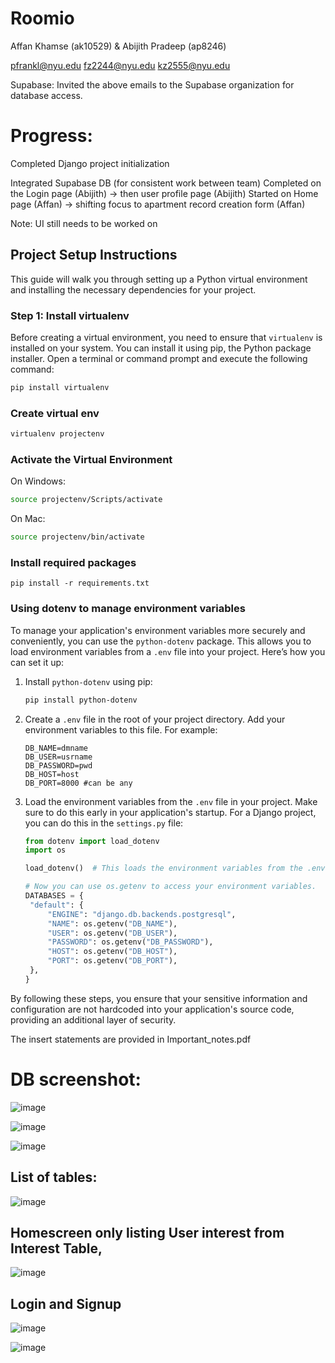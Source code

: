 
# Roomio 
Affan Khamse (ak10529) & Abijith Pradeep (ap8246) 

pfrankl@nyu.edu 
fz2244@nyu.edu 
kz2555@nyu.edu

 
Supabase: Invited the above emails to the Supabase organization for database access. 

 

# Progress: 

Completed Django project initialization 

Integrated Supabase DB (for consistent work between team) 
Completed on the Login page (Abijith) -> then user profile page (Abijith) 
Started on Home page (Affan) -> shifting focus to apartment record creation form (Affan) 

Note: UI still needs to be worked on 


## Project Setup Instructions

This guide will walk you through setting up a Python virtual environment and installing the necessary dependencies for your project.

### Step 1: Install virtualenv

Before creating a virtual environment, you need to ensure that `virtualenv` is installed on your system. You can install it using pip, the Python package installer. Open a terminal or command prompt and execute the following command:

```bash
pip install virtualenv
```

### Create virtual env
```bash
virtualenv projectenv
```

### Activate the Virtual Environment

On Windows:
```bash
source projectenv/Scripts/activate
```

On Mac:
```bash
source projectenv/bin/activate
```

### Install required packages
```terminal
pip install -r requirements.txt
```

### Using dotenv to manage environment variables

To manage your application's environment variables more securely and conveniently, you can use the `python-dotenv` package. This allows you to load environment variables from a `.env` file into your project. Here’s how you can set it up:

1. Install `python-dotenv` using pip:
   ```bash
   pip install python-dotenv
   

2. Create a `.env` file in the root of your project directory. Add your environment variables to this file. For example:
   ```plaintext
   DB_NAME=dmname
   DB_USER=usrname
   DB_PASSWORD=pwd
   DB_HOST=host
   DB_PORT=8000 #can be any

3. Load the environment variables from the `.env` file in your project. Make sure to do this early in your application's startup. For a Django project, you can do this in the `settings.py` file:
   ```python
   from dotenv import load_dotenv
   import os

   load_dotenv()  # This loads the environment variables from the .env file.

   # Now you can use os.getenv to access your environment variables.
   DATABASES = {
    "default": {
        "ENGINE": "django.db.backends.postgresql",
        "NAME": os.getenv("DB_NAME"),
        "USER": os.getenv("DB_USER"),
        "PASSWORD": os.getenv("DB_PASSWORD"),
        "HOST": os.getenv("DB_HOST"),
        "PORT": os.getenv("DB_PORT"),
    },
   }

By following these steps, you ensure that your sensitive information and configuration are not hardcoded into your application's source code, providing an additional layer of security.

The insert statements are provided in Important_notes.pdf

# DB screenshot:
![image](https://github.com/abijith-pradeep/Roomio/assets/60337745/97e7adb8-6f3f-47d1-bb3e-1216f7f5b98d)

![image](https://github.com/abijith-pradeep/Roomio/assets/60337745/f5aa4caa-241f-4e3e-968a-f074b77264b9)

![image](https://github.com/abijith-pradeep/Roomio/assets/60337745/640810f9-df53-4824-a780-d9714ec4b41b)

## List of tables:
![image](https://github.com/abijith-pradeep/Roomio/assets/60337745/a4e80716-bff7-48a0-8e67-7fd336981365)

## Homescreen only listing User interest from Interest Table, 
![image](https://github.com/abijith-pradeep/Roomio/assets/60337745/7b23615e-0489-496e-88df-07633ede7c7c)

## Login and Signup
![image](https://github.com/abijith-pradeep/Roomio/assets/60337745/9278d2e5-fc14-4dd3-81dc-735b0e38d489)

![image](https://github.com/abijith-pradeep/Roomio/assets/60337745/708fecdb-1bf7-4cb2-89a0-caebc261991b)

